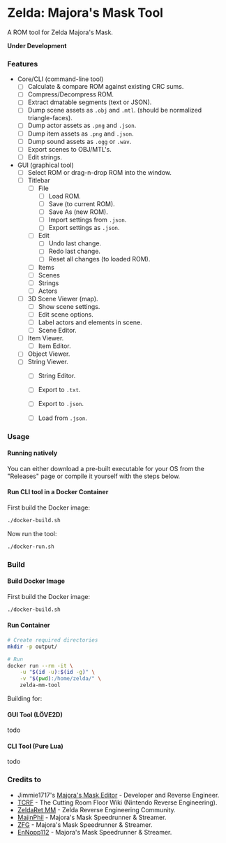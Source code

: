 # Zelda: Majora's Mask Tool

A ROM tool for Zelda Majora's Mask.

**Under Development**

### Features

- Core/CLI (command-line tool)
  - [ ] Calculate & compare ROM against existing CRC sums.
  - [ ] Compress/Decompress ROM.
  - [ ] Extract dmatable segments (text or JSON).
  - [ ] Dump scene assets as `.obj` and `.mtl`. (should be normalized triangle-faces).
  - [ ] Dump actor assets as `.png` and `.json`.
  - [ ] Dump item assets as `.png` and `.json`.
  - [ ] Dump sound assets as `.ogg` or `.wav`.
  - [ ] Export scenes to OBJ/MTL's.
  - [ ] Edit strings.

- GUI (graphical tool)
  - [ ] Select ROM or drag-n-drop ROM into the window.
  - [ ] Titlebar
    - [ ] File
      - [ ] Load ROM.
      - [ ] Save (to current ROM).
      - [ ] Save As (new ROM).
      - [ ] Import settings from `.json`.
      - [ ] Export settings as `.json`.
    - [ ] Edit
      - [ ] Undo last change.
      - [ ] Redo last change.
      - [ ] Reset all changes (to loaded ROM).
    - [ ] Items
    - [ ] Scenes
    - [ ] Strings
    - [ ] Actors
  - [ ] 3D Scene Viewer (map).
    - [ ] Show scene settings.
    - [ ] Edit scene options.
    - [ ] Label actors and elements in scene.
    - [ ] Scene Editor.
  - [ ] Item Viewer.
    - [ ] Item Editor.
  - [ ] Object Viewer.
  - [ ] String Viewer.
    - [ ] String Editor.
    - [ ] Export to `.txt`.
    - [ ] Export to `.json`.
    - [ ] Load from `.json`.





### Usage


#### Running natively

You can either download a pre-built executable for your OS from the "Releases" page or compile it yourself with the steps below.


#### Run CLI tool in a Docker Container

First build the Docker image:

```sh
./docker-build.sh
```

Now run the tool:

```sh
./docker-run.sh
```






### Build

#### Build Docker Image

First build the Docker image:
```sh
./docker-build.sh
```

#### Run Container

```sh
# Create required directories
mkdir -p output/

# Run
docker run --rm -it \
	-u "$(id -u):$(id -g)" \
	-v "$(pwd):/home/zelda/" \
	zelda-mm-tool
```

Building for:

#### GUI Tool (LÖVE2D)
todo




#### CLI Tool (Pure Lua)
todo








### Credits to

- Jimmie1717's [Majora's Mask Editor](https://jimmie1717.com/tools/mm) - Developer and Reverse Engineer.
- [TCRF](https://tcrf.net/Development:The_Legend_of_Zelda:_Majora%27s_Mask) - The Cutting Room Floor Wiki (Nintendo Reverse Engineering).
- [ZeldaRet MM](https://github.com/zeldaret/mm) - Zelda Reverse Engineering Community.
- [MajinPhil](https://majinphil.gg/) - Majora's Mask Speedrunner & Streamer.
- [ZFG](https://www.twitch.tv/Zfg1) - Majora's Mask Speedrunner & Streamer.
- [EnNopp112](https://www.twitch.tv/ennopp112) - Majora's Mask Speedrunner & Streamer.
